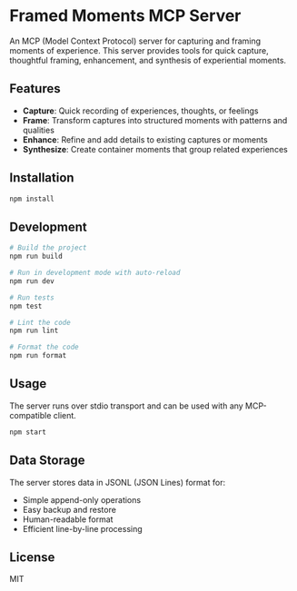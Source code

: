 # Framed Moments MCP Server

An MCP (Model Context Protocol) server for capturing and framing moments of experience. This server provides tools for quick capture, thoughtful framing, enhancement, and synthesis of experiential moments.

## Features

- **Capture**: Quick recording of experiences, thoughts, or feelings
- **Frame**: Transform captures into structured moments with patterns and qualities
- **Enhance**: Refine and add details to existing captures or moments
- **Synthesize**: Create container moments that group related experiences

## Installation

```bash
npm install
```

## Development

```bash
# Build the project
npm run build

# Run in development mode with auto-reload
npm run dev

# Run tests
npm test

# Lint the code
npm run lint

# Format the code
npm run format
```

## Usage

The server runs over stdio transport and can be used with any MCP-compatible client.

```bash
npm start
```

## Data Storage

The server stores data in JSONL (JSON Lines) format for:
- Simple append-only operations
- Easy backup and restore
- Human-readable format
- Efficient line-by-line processing

## License

MIT 